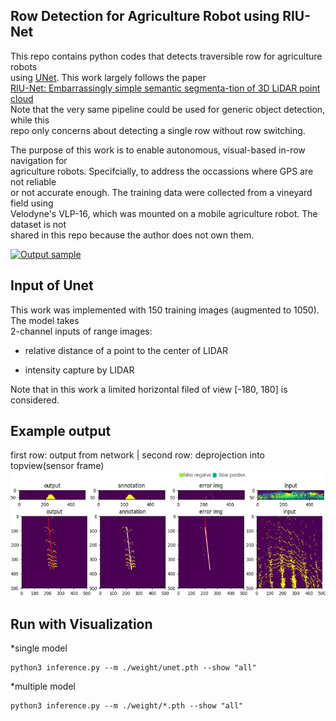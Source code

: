 ## Row Detection for Agriculture Robot using RIU-Net
This repo contains python codes that detects traversible row for agriculture robots  
using [UNet](https://arxiv.org/abs/1505.04597). This work largely follows the paper  
[RIU-Net: Embarrassingly simple semantic segmenta-tion of 3D LiDAR point cloud](https://arxiv.org/abs/1905.08748)  
Note that the very same pipeline could be used for generic object detection, while this  
repo only concerns about detecting a single row without row switching.

The purpose of this work is to enable autonomous, visual-based in-row navigation for  
agriculture robots. Specifcially, to address the occassions where GPS are not reliable  
 or not accurate enough. The training data were collected from a vineyard field using  
Velodyne's VLP-16, which was mounted on a mobile agriculture robot. The dataset is not  
shared in this repo because the author does not own them.

[![Output sample](https://media.giphy.com/media/Xc4jD53oAicsWUtoZc/giphy.gif)](https://youtu.be/DEsyPNqfU5k)

## Input of Unet
This work was implemented with 150 training images (augmented to 1050). The model takes  
2-channel inputs of range images:   


* relative distance of a point to the center of LIDAR  

* intensity capture by LIDAR

Note that in this work a limited horizontal filed of view [-180, 180] is considered.

## Example output
first row: output from network | second row: deprojection into topview(sensor frame)
<img src="./assets/sample_output1.png" width="600" height="200">
## Run with Visualization
  
  *single model
  
    python3 inference.py --m ./weight/unet.pth --show "all"
    
  *multiple model
  
    python3 inference.py --m ./weight/*.pth --show "all"
